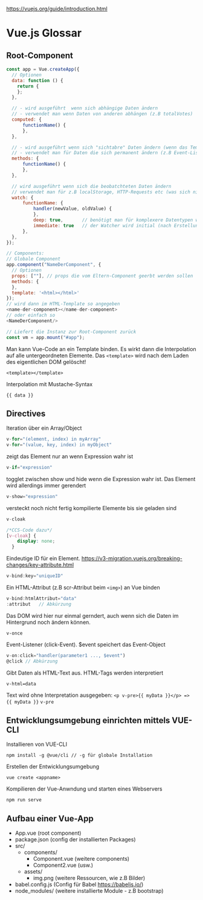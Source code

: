 <https://vuejs.org/guide/introduction.html>

# Vue.js Glossar
## Root-Component
```js
const app = Vue.createApp({
  // Optionen
  data: function () {
    return {
    };
  },

  // - wird ausgeführt  wenn sich abhängige Daten ändern
  // - verwendet man wenn Daten von anderen abhängen (z.B totalVotes)
  computed: {
      functionName() {
      },
  },

  // - wird ausgeführt wenn sich "sichtabre" Daten ändern (wenn das Template neu gerendert werden muss)
  // - verwendet man für Daten die sich permanent ändern (z.B Event-Listener (click))
  methods: {
      functionName() {
      },
  },

  // wird ausgeführt wenn sich die beobatchteten Daten ändern
  // verwendet man für z.B localStorage, HTTP-Requests etc (was sich nicht direkt auf das Template auswirkt)
  watch: {
      functionName: {
          handler(newValue, oldValue) {
          },
          deep: true,       // benötigt man für komplexere Datentypen wie z.B Array
          immediate: true   // der Watcher wird initial (nach Erstellung der Componet) ausgeführt
      },
  },
});

// Components:
// Globale Component
app.component("NameDerComponent", {
  // Optionen
  props: [""], // props die vom Eltern-Component geerbt werden sollen
  methods: {
  },
  template: '<html></html>'
});
// wird dann im HTML-Template so angegeben
<name-der-component></name-der-component>
// oder einfach so
<NameDerComponent/>

// Liefert die Instanz zur Root-Component zurück
const vm = app.mount("#app");
```

Man kann Vue-Code an ein Template binden. Es wirkt dann die Interpolation auf alle untergeordneten Elemente. 
Das ```<template>``` wird nach dem Laden des eigentlichen DOM gelöscht!

```<template></template>```

 Interpolation mit Mustache-Syntax

```{{ data }}```

## Directives
Iteration über ein Array/Object
```js
v-for="(element, index) in myArray"
v-for="(value, key, index) in myObject"
```

zeigt das Element nur an wenn Expression wahr ist
```js
v-if="expression"  
```
togglet zwischen show und hide wenn die Expression wahr ist. 
Das Element wird allerdings immer gerendert
```js
v-show="expression" 
```
versteckt noch nicht fertig kompilierte Elemente bis sie geladen sind
```js
v-cloak    
```
```css
/*CCS-Code dazu*/
[v-cloak] {
    display: none;
  }
```
Eindeutige ID für ein Element.  <https://v3-migration.vuejs.org/breaking-changes/key-attribute.html>
```js
v-bind:key="uniqueID"       
```
Ein HTML-Attribut (z.B scr-Attribut beim ```<img>```) an Vue binden
```js
v-bind:htmlAttribut="data"  
:attribut   // Abkürzung
```
Das DOM wird hier nur einmal gerndert, auch wenn sich die Daten im Hintergrund noch ändern können.

```v-once```

Event-Listener (click-Event). $event speichert das Event-Object
```js
v-on:click="handler(parameter1 ..., $event")  
@click // Abkürzung
```
Gibt Daten als HTML-Text aus. HTML-Tags werden interpretiert

```v-html=data```

Text wird ohne Interpretation ausgegeben: ```<p v-pre>{{ myData }}</p> => {{ myData }}```
```v-pre```

## Entwicklungsumgebung einrichten mittels VUE-CLI
Installieren von VUE-CLI 
```
npm install -g @vue/cli // -g für globale Installation
```

Erstellen der Entwicklungsumgebung
```
vue create <appname>
```

Kompilieren der Vue-Anwndung und starten eines Webservers
```
npm run serve
```

## Aufbau einer Vue-App
* App.vue (root component)
* package.json (config der installierten Packages)
* src/
  * components/
    * Component.vue (weitere components)
    * Component2.vue (usw.)
  * assets/
    * img.png (weitere Ressourcen, wie z.B Bilder)
* babel.config.js (Config für Babel <https://babeljs.io/>)
* node_modules/ (weitere installierte Module - z.B bootstrap)


